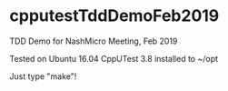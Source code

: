# cpputestTddDemoFeb2019
TDD Demo for NashMicro Meeting, Feb 2019

Tested on Ubuntu 16.04
CppUTest 3.8 installed to ~/opt

Just type "make"!  
